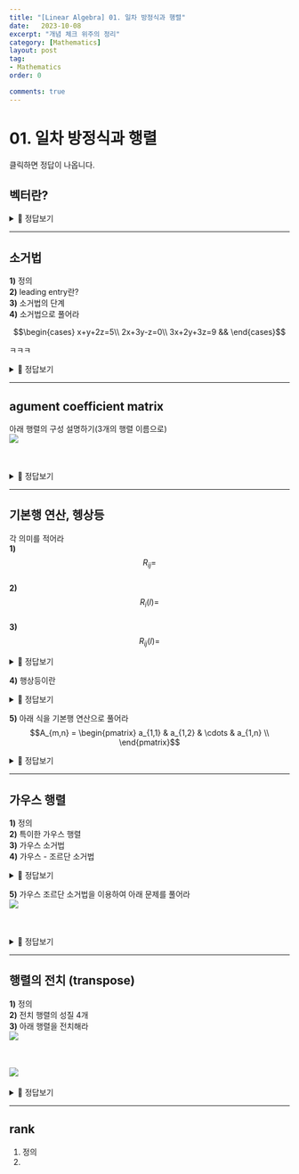 ```yaml
---
title: "[Linear Algebra] 01. 일차 방정식과 행렬"
date:   2023-10-08
excerpt: "개념 체크 위주의 정리"
category: [Mathematics]
layout: post
tag:
- Mathematics
order: 0

comments: true
---
```


# 01. 일차 방정식과 행렬
클릭하면 정답이 나옵니다. 

## **벡터란?**

<details>
<summary>🖤 정답보기</summary>
<div markdown="1">

**크기**와 **방향**을 모두 가진 물리량을 벡터 (vector) 라 한다.

벡터는 흔히 화살표로 표현한다.   
* 화살표의 길이: 벡터의 크기   
* 화살표의 방향: 벡터가 작용하는 방향   
벡터로 기술할 수 있는 물리적 상황은 크기와 방향만 고려하면 충분한 경우가 많다.   
다시 말해, 벡터가 어디에 위치했는지와 무관하게 크기와 방향이 같으면 동일한 벡터로 생각한다.   

  
</div>
</details>

----

## 소거법
**1)** 정의     
**2)** leading entry란?    
**3)** 소거법의 단계      
**4)** 소거법으로 풀어라     

 $$\begin{cases}
x+y+2z=5\\
2x+3y-z=0\\
3x+2y+3z=9 &&
\end{cases}$$


ㅋㅋㅋ


<details>
<summary>🖤 정답보기</summary>
<div markdown="1">

**1)** 정의    
* leading entry의 계수가 1이 되오록 역계단 만들기


**2)** 리딩항이란?       
* 한 행에서 0이 아닌 항들 중, 가장 왼쪽 column에 존재하는 항
![image](https://github.com/yerimoh/yerimoh.github.io/assets/76824611/630b6852-208a-4238-bd32-933d3ca43a9c)
여기서 네모를 말함

**3)** 소거법의 단계     
* 1) leading entry를 1로 만듦    
* 2) 후진 대입    

**4)** 소거법으로 풀어라   
<img src="https://github.com/yerimoh/yerimoh.github.io/assets/76824611/43d7aa2b-5868-4d94-8810-3030962c2bd2" align="left"> 
  
</div>
</details>  


----

## agument coefficient matrix
아래 행렬의 구성 설명하기(3개의 행렬 이름으로)    
<img src="https://github.com/yerimoh/yerimoh.github.io/assets/76824611/79deee13-fdb2-4988-9fa2-71d994363461" align="left">     
<br/>
<br/>

<details>
<summary>🖤 정답보기</summary>
<div markdown="1">

<br/>**1)** agument coeffient matrix (확대 행렬, 첨가행렬)         
<img src="https://github.com/yerimoh/yerimoh.github.io/assets/76824611/cb7567fb-5baf-4fbe-84a3-c291b93aa94b" align="left">  
<br/>
<br/>

<br/>**2)** coeffient matrix (계수 행렬)     
<img src="https://github.com/yerimoh/yerimoh.github.io/assets/76824611/28439571-bb9c-4595-971a-539ffbbd322d" align="left">  
<br/>
<br/>

<br/>**3)** matrix of constants (상수 행렬)<br/>
<img src="https://github.com/yerimoh/yerimoh.github.io/assets/76824611/171f286c-703b-4ed4-8925-4349c47b50e7" align="left">  
<br/>
<br/>
  
</div>
</details>  


-----

## 기본행 연산, 헹상등
각 의미를 적어라     
**1)** $$R_{ij} =$$        
**2)** $$R_{i}(l) =$$        
**3)** $$R_{ij}(l) =$$        

<details>
<summary>🖤 정답보기</summary>
<div markdown="1">

**1)** $$R_{ij} =$$  
* i번째 행과 j번째 행 교환
  
**2)** $$R_{i}(l) =$$    
* i번째 행 * l(상수)
  
**3)** $$R_{ij}(l) =$$ 
* j번째 행 + **i번째 핼*l(상수)**
  
</div>
</details>  

**4)** 행상등이란     

<details>
<summary>🖤 정답보기</summary>
<div markdown="1">

row-equivalent,   
핼영 A에 기본행 연산을 적용하여 행렬 B를 얻을 수 있을 때 A와 B는 행상등이라고 함   
  
</div>
</details>  


**5)** 아래 식을 기본행 연산으로 풀어라   
$$A_{m,n} =
 \begin{pmatrix}
 a_{1,1} & a_{1,2} & \cdots & a_{1,n} \\
 \end{pmatrix}$$
 
<details>
<summary>🖤 정답보기</summary>
<div markdown="1">

<br/>**1)** reading entry를 1로 만듦<br/>
<img src="https://github.com/yerimoh/yerimoh.github.io/assets/76824611/10455c79-6189-4f1b-9852-1309b92f27383" align="left">  
<br/>
<br/>

<br/>**1)** 후집 대입<br/>
<img src="https://github.com/yerimoh/yerimoh.github.io/assets/76824611/a77f6cb3-782a-4579-a510-167de51b882" align="left">  
<br/>
<br/>
  
</div>
</details>  


----

## 가우스 행렬
**1)** 정의    
**2)** 특이한 가우스 행렬     
**3)** 가우스 소거법   
**4)** 가우스 - 조르단 소거법    

<details>
<summary>🖤 정답보기</summary>
<div markdown="1">

**1)** 정의    
* 대각 원소를 모두 1로 만들고, 대각 원소를 기준으로 아래 원소를 모두 0으로 만든 행렬
  
**2)** 특이한 가우스 행렬   
* 기약 가우스 행렬
![image](https://github.com/yerimoh/yerimoh.github.io/assets/76824611/4e694acd-022c-4a1c-a0b9-0dcef8ed18d4)

  
**3)** 가우스 소거법     
* 가우스 행렬을 이용하여 해를 구하는 방법        
![image](https://github.com/yerimoh/yerimoh.github.io/assets/76824611/33015916-0d91-4bc8-8515-b2c64df22f23)

**4)** 가우스 - 조단 소거법     
* 기약 가우스 행렬로 변환 후 후진 대입법을 사용한다     
![image](https://github.com/yerimoh/yerimoh.github.io/assets/76824611/e6034315-bc62-4401-8ab4-800aad8bb4ff)

  
</div>
</details>  

**5)** 가우스 조르단 소거법을 이용하여 아래 문제를 풀어라     
<img src="https://github.com/yerimoh/yerimoh.github.io/assets/76824611/ae3c0039-7645-4759-93f9-6942de4b6996" align="left">  
<br/>
<br/>

<details>
<summary>🖤 정답보기</summary>
<div markdown="1">

![image](https://github.com/yerimoh/yerimoh.github.io/assets/76824611/3acd88a4-515a-4b7c-beb2-ac37df86dd36)


  
</div>
</details>  


-----

## 행렬의 전치 (transpose)
**1)** 정의   
**2)** 전치 행렬의 성질 4개   
**3)** 아래 행렬을 전치해라   
<img src="https://github.com/yerimoh/yerimoh.github.io/assets/76824611/168b383c-96d5-40ca-b998-98b69b65fe57" align="left">  
<br/>
<br/>

<img src="https://github.com/yerimoh/yerimoh.github.io/assets/76824611/8836e389-f374-4146-b9c2-f10c09197a32" align="left">  
<br/>
<br/>


<details>
<summary>🖤 정답보기</summary>
<div markdown="1">
  
**1)** 정의   
* 어떤 행렬의 행과 열을 서로 맞바꾼 행렬     

**2)** 전치 행렬의 성질 4개   
![image](https://github.com/yerimoh/yerimoh.github.io/assets/76824611/ab160531-e2d7-4ce0-9aff-74113e1447b2)

**3)** 아래 행렬을 전치해라   
![image](https://github.com/yerimoh/yerimoh.github.io/assets/76824611/5d691c1e-9f24-4f9a-a58e-25d527c0f8ef)

</div>
</details>  



----


## rank
1) 정의
2) 
